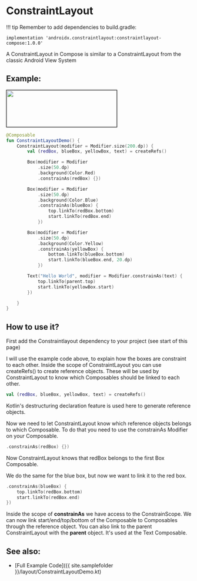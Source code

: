 <!---
This is the API of version 1.1.1
-->
# ConstraintLayout
!!! tip
    Remember to add dependencies to build.gradle:

    implementation 'androidx.constraintlayout:constraintlayout-compose:1.0.0'

A ConstraintLayout in Compose is similar to a ConstraintLayout from the classic Android View System

## Example:
<p align="left">
  <img src ="{{ site.images }}/layout/constraintlayout/constraintlayout.png" height=100 width=300 style="border: 1px solid black;" />
</p>

```kotlin
@Composable
fun ConstraintLayoutDemo() {
    ConstraintLayout(modifier = Modifier.size(200.dp)) {
        val (redBox, blueBox, yellowBox, text) = createRefs()

        Box(modifier = Modifier
            .size(50.dp)
            .background(Color.Red)
            .constrainAs(redBox) {})

        Box(modifier = Modifier
            .size(50.dp)
            .background(Color.Blue)
            .constrainAs(blueBox) {
                top.linkTo(redBox.bottom)
                start.linkTo(redBox.end)
            })

        Box(modifier = Modifier
            .size(50.dp)
            .background(Color.Yellow)
            .constrainAs(yellowBox) {
                bottom.linkTo(blueBox.bottom)
                start.linkTo(blueBox.end, 20.dp)
            })

        Text("Hello World", modifier = Modifier.constrainAs(text) {
            top.linkTo(parent.top)
            start.linkTo(yellowBox.start)
        })

    }
}

```


## How to use it?

First add the Constraintlayout dependency to your project (see start of this page)

I will use the example code above, to explain how the boxes are constraint to each other.
Inside the scope of ConstraintLayout you can use createRefs() to create reference objects.
These will be used by ConstraintLayout to know which Composables should be linked to each other.

```kotlin
val (redBox, blueBox, yellowBox, text) = createRefs()
```

Kotlin's destructuring declaration feature is used here to generate reference objects.

Now we need to let ConstraintLayout know which reference objects belongs to which Composable.
To do that you need to use the constrainAs Modifier on your Composable.

```kotlin
.constrainAs(redBox) {})
```

Now ConstraintLayout knows that redBox belongs to the first Box Composable.

We do the same for the blue box, but now we want to link it to the red box.

```kotlin
.constrainAs(blueBox) {
    top.linkTo(redBox.bottom)
    start.linkTo(redBox.end)
})
```

Inside the scope of **constrainAs** we have access to the ConstrainScope.
We can now link start/end/top/bottom of the Composable to Composables through the reference object.
You can also link to the parent ConstraintLayout with the **parent** object. It's used at the Text Composable.

## See also:
* [Full Example Code]({{ site.samplefolder }}/layout/ConstraintLayoutDemo.kt)
